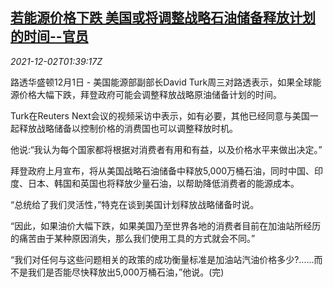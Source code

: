 <!--1638410462000-->
[若能源价格下跌 美国或将调整战略石油储备释放计划的时间--官员](https://cn.reuters.com/article/us-enr-spr-plan-1202-idCNKBS2IH04J)
------

<div><i>2021-12-02T01:39:17Z</i></div><p>路透华盛顿12月1日 - 美国能源部副部长David Turk周三对路透表示，如果全球能源价格大幅下跌，拜登政府可能会调整释放战略原油储备计划的时间。</p><p>Turk在Reuters Next会议的视频采访中表示，如有必要，其他已经同意与美国一起释放战略储备以控制价格的消费国也可以调整释放时机。</p><p>他说:“我认为每个国家都将根据对消费者有用和有益，以及价格水平来做出决定。”</p><p>拜登政府上月宣布，将从美国战略石油储备中释放5,000万桶石油，同时中国、印度、日本、韩国和英国也将释放少量石油，以帮助降低消费者的能源成本。</p><p>“总统给了我们灵活性，”特克在谈到美国计划释放战略储备时说。</p><p>“因此，如果油价大幅下跌，如果美国乃至世界各地的消费者目前在加油站所经历的痛苦由于某种原因消失，那么我们使用工具的方式就会不同。”</p><p>“我们对任何与这些问题相关的政策的成功衡量标准是加油站汽油价格多少?......而不是我们是否能尽快释放出5,000万桶石油，”他说。(完)</p>
